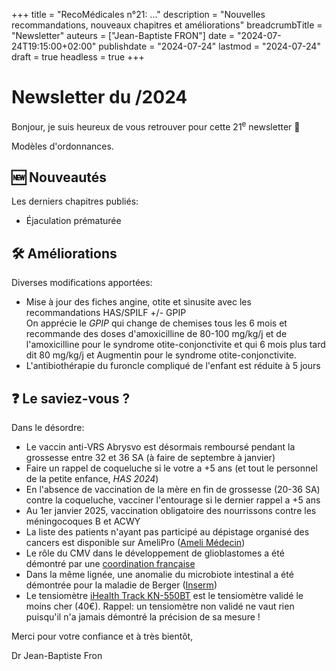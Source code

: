 +++
title = "RecoMédicales n°21:  ..."
description = "Nouvelles recommandations, nouveaux chapitres et améliorations"
breadcrumbTitle = "Newsletter"
auteurs = ["Jean-Baptiste FRON"]
date = "2024-07-24T19:15:00+02:00"
publishdate = "2024-07-24"
lastmod = "2024-07-24"
draft = true
headless = true
+++

# Newsletter du /2024

Bonjour, je suis heureux de vous retrouver pour cette 21<sup>e</sup> newsletter 📰

Modèles d'ordonnances.

## 🆕 Nouveautés

Les derniers chapitres publiés:

- Éjaculation prématurée

## 🛠️ Améliorations

Diverses modifications apportées:

- Mise à jour des fiches angine, otite et sinusite avec les recommandations HAS/SPILF +/- GPIP  
  On apprécie le *GPIP* qui change de chemises tous les 6 mois et recommande des doses d'amoxicilline de 80-100 mg/kg/j et de l'amoxicilline pour le syndrome otite-conjonctivite et qui 6 mois plus tard dit 80 mg/kg/j et Augmentin pour le syndrome otite-conjonctivite.
- L'antibiothérapie du furoncle compliqué de l'enfant est réduite à 5 jours

## ❓ Le saviez-vous ?

Dans le désordre:

- Le vaccin anti-VRS Abrysvo est désormais remboursé pendant la grossesse entre 32 et 36 SA (à faire de septembre à janvier)
- Faire un rappel de coqueluche si le votre a +5 ans (et tout le personnel de la petite enfance, *HAS 2024*)
- En l'absence de vaccination de la mère en fin de grossesse (20-36 SA) contre la coqueluche, vacciner l'entourage si le dernier rappel a +5 ans
- Au 1er janvier 2025, vaccination obligatoire des nourrissons contre les méningocoques B et ACWY
- La liste des patients n'ayant pas participé au dépistage organisé des cancers est disponible sur AmeliPro ([Ameli Médecin](https://www.ameli.fr/medecin/actualites/la-liste-des-patients-n-ayant-pas-realise-leurs-depistages-de-cancers-est-disponible-dans-amelipro))
- Le rôle du CMV dans le développement de glioblastomes a été démontré par une [coordination française](https://www.jim.fr/viewarticle/cytom%C3%A9galovirus-et-glioblastome-causalit%C3%A9-2024a1000c0e)
- Dans la même lignée, une anomalie du microbiote intestinal a été démontrée pour la maladie de Berger ([Inserm](https://www.inserm.fr/actualite/microbiote-une-bacterie-intestinale-responsable-dune-maladie-auto-immune/))
- Le tensiomètre [iHealth Track KN-550BT](https://ihealthlabs.eu/fr/tensiometres/33-ihealth-track-6930251800835.html) est le tensiomètre validé le moins cher (40€). Rappel: un tensiomètre non validé ne vaut rien puisqu'il n'a jamais démontré la précision de sa mesure !

Merci pour votre confiance et à très bientôt,

Dr Jean-Baptiste Fron
